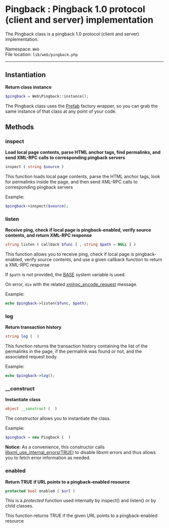 # Pingback : Pingback 1.0 protocol (client and server) implementation

The Pingback class is a pingback 1.0 protocol (client and server) implementation.

Namespace: `Web` <br>
File location: `lib/web/pingback.php`

---

## Instantiation

**Return class instance**


```php
$pingback = Web\Pingback::instance();
```

The Pingback class uses the [Prefab](prefab-registry) factory wrapper, so you can grab the same instance of that class at any point of your code.


## Methods


### inspect

**Load local page contents, parse HTML anchor tags, find permalinks, and send XML-RPC calls to corresponding pingback servers**

``` php
inspect ( string $source ) 
```

This function loads local page contents, parse the HTML anchor tags, look for permalinks inside the page, and then send XML-RPC calls to corresponding pingback servers 

Example:

``` php
$pingback->inspect($source);

```

### listen

**Receive ping, check if local page is pingback-enabled, verify source contents, and return XML-RPC response**

``` php
string listen ( callback $func [ , string $path = NULL ] ) 
```

This function allows you to receive ping, check if local page is pingback-enabled, verify source contents, and use a given callback function to return a XML-RPC response 

If `$path` is not provided, the [BASE](quick-reference#base) system variable is used.

On error, `die` with the related [xmlrpc_encode_request](http://php.net/manual/en/function.xmlrpc-encode-request.php "php.net :: xmlrpc_encode_request") message.

Example:

``` php
echo $pingback->listen($func, $path);
```

### log

**Return transaction history**

``` php
string log (  ) 
```

This function returns the transaction history containing the list of the permalinks in the page, if the permalink was found or not, and the associated request body.

Example:

``` php
echo $pingback->log();
```

### __construct

**Instantiate class**

``` php
object __construct (  ) 
```

The constructor allows you to instantiate the class. 


Example:

``` php
$pingback = new Pingback (  )
```

**Notice**: As a convenience, this constructor calls [libxml_use_internal_errors(TRUE)](http://php.net/manual/en/function.libxml-use-internal-errors.php "php.net :: libxml_use_internal_errors") to disable libxml errors and thus allows you to fetch error information as needed.


### enabled

**Return TRUE if URL points to a pingback-enabled resource**

``` php
protected bool enabled ( $url ) 
```

This is a _protected_ function used internally by inspect() and listen() or by child classes.

This function returns TRUE if the given URL points to a pingback-enabled resource 


